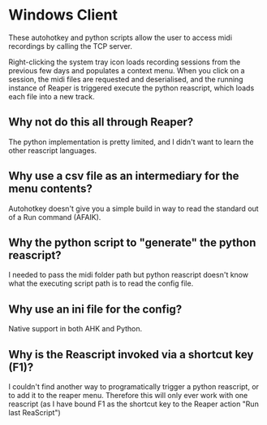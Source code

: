 # Windows Client

These autohotkey and python scripts allow the user to access midi recordings by calling the TCP server.

Right-clicking the system tray icon loads recording sessions from the previous few days and populates a context menu. When you click on a session, the midi files are requested and deserialised, and the running instance of Reaper is triggered execute the python reascript, which loads each file into a new track.

## Why not do this all through Reaper?

The python implementation is pretty limited, and I didn't want to learn the other reascript languages.

## Why use a csv file as an intermediary for the menu contents?

Autohotkey doesn't give you a simple build in way to read the standard out of a Run command (AFAIK).

## Why the python script to "generate" the python reascript?

I needed to pass the midi folder path but python reascript doesn't know what the executing script path is to read the config file.

## Why use an ini file for the config?

Native support in both AHK and Python.

## Why is the Reascript invoked via a shortcut key (F1)?

I couldn't find another way to programatically trigger a python reascript, or to add it to the reaper menu. Therefore this will only ever work with one reascript (as I have bound F1 as the shortcut key to the Reaper action "Run last ReaScript")
